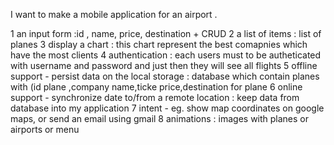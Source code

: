 
I want to make a mobile application for an airport .

1 an input form :id , name, price, destination + CRUD
2 a list of items : list of planes
3 display a chart : this chart represent the best comapnies which have the most clients
4 authentication : each users must to be autheticated with username and password and just then they will see all flights
5 offline support - persist data on the local storage : database which contain planes with (id plane ,company name,ticke price,destination for plane
6 online support - synchronize date to/from a remote location : keep data from database into my application 
7 intent - eg. show map coordinates on google maps, or send an email using gmail
8 animations : images with planes or airports or menu